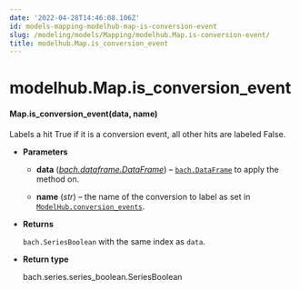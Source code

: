 ```yaml
---
date: '2022-04-28T14:46:08.106Z'
id: models-mapping-modelhub-map-is-conversion-event
slug: /modeling/models/Mapping/modelhub.Map.is-conversion-event/
title: modelhub.Map.is_conversion_event
---
```


# modelhub.Map.is_conversion_event


#### Map.is_conversion_event(data, name)
Labels a hit True if it is a conversion event, all other hits are labeled False.


* **Parameters**

    
    * **data** ([*bach.dataframe.DataFrame*](../../bach/api-reference/DataFrame/bach.DataFrame/#bach.DataFrame)) – [`bach.DataFrame`](../../bach/api-reference/DataFrame/bach.DataFrame/#bach.DataFrame) to apply the method on.


    * **name** (*str*) – the name of the conversion to label as set in
    [`ModelHub.conversion_events`](../../modelhub-api-reference/ModelHub/modelhub.ModelHub.conversion-events/#modelhub.ModelHub.conversion-events).



* **Returns**

    `bach.SeriesBoolean` with the same index as `data`.



* **Return type**

    bach.series.series_boolean.SeriesBoolean


<!-- !! processed by numpydoc !! -->
